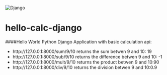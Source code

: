 ![Django](https://img.shields.io/badge/django-%23092E20.svg?style=for-the-badge&logo=django&logoColor=white)
# hello-calc-django
####Hello World Python Django Application with basic calculation api:
<ul>
<li>http://127.0.0.1:8000/sum/9/10 returns the sum betwen 9 and 10: 19</li>
<li>http://127.0.0.1:8000/sub/9/10 returns the difference betwen 9 and 10: -1</li>
<li>http://127.0.0.1:8000/mult/9/10 returns the product betwen 9 and 10:90</li>
<li>http://127.0.0.1:8000/div/9/10 returns the division betwen 9 and 10:0.9</li>
</ul>
